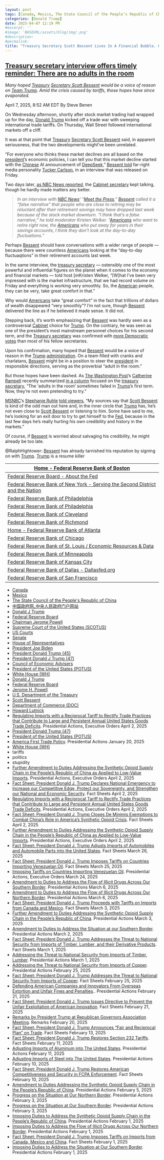 ```yaml
---
layout: post
tags: [Canada, Mexico, The State Council of the People’s Republic of China, 中国政府网_中央人民政府门户网站, Donald J Trump, Federal Reserve Board, Chairman Jerome Powell, Supreme Court of the United States (SCOTUS), US Courts, Senate, House of Representatives, President Joe Biden, President Donald Trump (45), President Donald J Trump (47), Council of Economic Advisers, President of the United States (POTUS), White House (WH), Donald J Trump, Federal Reserve Board, Jerome H. Powell, U.S. Department of the Treasury, Scott Bessent, Department of Commerce (DOC), Howard Lutnick, Regulating Imports with a Reciprocal Tariff to Rectify Trade Practices that Contribute to Large and Persistent Annual United States Goods Trade Deficits. Presidential Actions Executive Orders April 2 2025, President Donald Trump (47), President of the United States (POTUS), America First Trade Policy. Presidential Actions January 20 2025, White House (WH), tariffs, politics, stupidity]
categories: [Donald Trump]
date: 2025-04-07 12:19 PM
#excerpt: ''
#image: 'BASEURL/assets/blog/img/.png'
#description:
#permalink:
title: "Treasury Secretary Scott Bessent Lives In A Financial Bubble. Or As Kellyanne Conway Would Say, An ‘Alternate Reality’"
---
```


## [Treasury secretary interview offers timely reminder: There are no adults in the room](https://www.msnbc.com/rachel-maddow-show/maddowblog/treasury-secretary-interview-offers-timely-reminder-are-no-adults-room-rcna199959)

*Many hoped [Treasury](https://home.treasury.gov/) [Secretary Scott Bessent](https://home.treasury.gov/about/general-information/officials/scott-bessent) would be a voice of reason on [Team Trump](https://www.donaldjtrump.com/). Amid the crisis caused by tariffs, those hopes have since evaporated.*

April 7, 2025, 8:52 AM EDT
By Steve Benen

On Wednesday afternoon, shortly after stock market trading had wrapped up for the day, [Donald Trump](https://www.donaldjtrump.com/) kicked off a trade war with sweeping international trade tariffs. On Thursday, Wall Street followed international markets off a cliff.

It was at that point that [Treasury](https://home.treasury.gov/) [Secretary Scott Bessent](https://home.treasury.gov/about/general-information/officials/scott-bessent) said, in apparent seriousness, that the two developments might’ve been unrelated.

“For everyone who thinks these market declines are all based on the [president](https://www.whitehouse.gov/)’s economic policies, I can tell you that this market decline started with the [Chinese](https://www.gov.cn/) AI announcement of [DeepSeek](https://github.com/deepseek-ai),” [Bessent told](https://finance.yahoo.com/news/treasurys-bessent-market-drop-mag-185141328.html) far-right media personality [Tucker Carlson](https://tuckercarlson.com/), in an interview that was released on Friday.

Two days later, [as NBC News reported](https://www.nbcnews.com/politics/trump-administration/bessent-americans-retire-arent-worried-stock-market-recession-rcna199892), the [Cabinet secretary](https://home.treasury.gov/about/general-information/officials/scott-bessent) kept talking, though he hardly made matters any better.

> *In an interview with [NBC News](https://www.nbcnews.com/)’ “[Meet the Press](https://www.nbcnews.com/meet-the-press-full-episodes),” [Bessent](https://home.treasury.gov/about/general-information/officials/scott-bessent) called it a “false narrative” that people who are close to retiring may be reluctant after their retirement savings may have dropped last week because of the stock market downturn. “I think that’s a false narrative,” he told moderator Kristen Welker. “[Americans](https://www.usa.gov/) who want to retire right now, the [Americans](https://www.usa.gov/) who put away for years in their savings accounts, I think they don’t look at the day-to-day fluctuations.”*

Perhaps [Bessent](https://home.treasury.gov/about/general-information/officials/scott-bessent) should have conversations with a wider range of people — because there were countless [Americans](https://www.usa.gov/) looking at the “day-to-day fluctuaqtions” in their retirement accounts last week.

In the same interview, the [treasury secretary](https://home.treasury.gov/about/general-information/officials/scott-bessent) — ostensibly one of the most powerful and influential figures on the planet when it comes to the economy and financial markets — told host [mKristen Welker, “[W]hat I’ve been very impressed with is the market infrastructure, that we had record volume on Friday and everything is working very smoothly. So, the [American](https://www.usa.gov/) people, they can be very, take great comfort in that.”

Why would [Americans](https://www.usa.gov/) take “great comfort” in the fact that trillions of dollars of wealth disappeared “very smoothly”? I’m not sure, though [Bessent](https://home.treasury.gov/about/general-information/officials/scott-bessent) delivered the line as if he believed it made sense. It did not.

Stepping back, it’s worth emphasizing that [Bessent](https://home.treasury.gov/about/general-information/officials/scott-bessent) was hardly seen as a controversial [Cabinet](https://www.whitehouse.gov/administration/the-cabinet/) choice for [Trump](https://www.donaldjtrump.com/). On the contrary, he was seen as one of the president’s most mainstream personnel choices for his second term, and the [Treasury secretary](https://home.treasury.gov/about/general-information/officials/scott-bessent) was confirmed with [more Democratic votes](https://www.senate.gov/legislative/LIS/roll_call_votes/vote1191/vote_119_1_00019.htm) than most of his fellow secretaries.

Upon his confirmation, many hoped that [Bessent](https://home.treasury.gov/about/general-information/officials/scott-bessent) would be a voice of reason in the [Trump](https://www.donaldjtrump.com/) [administration](https://www.whitehouse.gov/administration/). On a team filled with cranks and charlatans, [Bessent](https://home.treasury.gov/about/general-information/officials/scott-bessent) might be in a position to steer the [president](https://www.whitehouse.gov/) in responsible directions, serving as the proverbial “adult in the room.”

But those hopes have been dashed. As [The Washington Post](https://www.washingtonpost.com/)’s [Catherine Rampell](https://www.washingtonpost.com/people/catherine-rampell/) recently summarized [in a column](https://www.washingtonpost.com/opinions/2025/02/04/rubio-bessent-trump-administration/) focused on the [treasury secretary](https://home.treasury.gov/about/general-information/officials/scott-bessent), “The ‘adults in the room’ sometimes failed in [Trump](https://www.donaldjtrump.com/)’s first term. Now, they’re not even pretending to try.”

[MSNBC](https://www.msnbc.com/)’s [Stephanie Ruhle](https://www.msnbc.com/11th-hour) [told viewers](https://newrepublic.com/post/193634/donald-trump-treasury-scott-bessent-tariffs-quit), “My sources say that [Scott Bessent](https://home.treasury.gov/about/general-information/officials/scott-bessent) is kind of the odd man out here and, in the inner circle that [Trump](https://www.donaldjtrump.com/) has, he’s not even close to [Scott Bessent](https://home.treasury.gov/about/general-information/officials/scott-bessent) or listening to him. Some have said to me, he’s looking for an exit door to try to get himself to the [Fed](https://www.federalreserve.gov/), because in the last few days he’s really hurting his own credibility and history in the markets.”

Of course, if [Bessent](https://home.treasury.gov/about/general-information/officials/scott-bessent) is worried about salvaging his credibility, he might already be too late.

@RalphHightower: [Bessent](https://home.treasury.gov/about/general-information/officials/scott-bessent) has already tarnished his reputation by signing on with [Trump](https://www.donaldjtrump.com/). [Trump](https://www.donaldjtrump.com/) is a resume killer

| [Home - Federal Reserve Bank of Boston](https://www.bostonfed.org/) |
|---|
| [Federal Reserve Board - About the Fed](https://www.federalreserve.gov/aboutthefed.htm) |
| [Federal Reserve Bank of New York - Serving the Second District and the Nation](https://www.newyorkfed.org/) |
| [Federal Reserve Bank of Philadelphia](https://www.federalreserve.gov/aboutthefed/federal-reserve-system-philadelphia.htm) |
| [Federal Reserve Bank of Philadelphia](https://www.philadelphiafed.org/) |
| [Federal Reserve Bank of Cleveland](https://www.clevelandfed.org/) |
| [Federal Reserve Bank of Richmond](https://www.richmondfed.org/) |
| [Home - Federal Reserve Bank of Atlanta](https://www.atlantafed.org/) |
| [Federal Reserve Bank of Chicago](https://www.chicagofed.org/) |
| [Federal Reserve Bank of St. Louis / Economic Resources & Data](https://www.stlouisfed.org/) |
| [Federal Reserve Bank of Minneapolis](https://www.minneapolisfed.org/) |
| [Federal Reserve Bank of Kansas City](https://www.kansascityfed.org/) |
| [Federal Reserve Bank of Dallas - Dallasfed.org](https://www.dallasfed.org/) |
| [Federal Reserve Bank of San Francisco](https://www.frbsf.org/) |

- [Canada](https://www.canada.ca/)
- [Mexico](https://www.gob.mx/)
- [The State Council of the People's Republic of China](https://english.www.gov.cn/)
- [中国政府网_中央人民政府门户网站](https://www.gov.cn/)
- [Donald J Trump](https://www.donaldjtrump.com/)
- [Federal Reserve Board](https://www.federalreserve.gov/)
- [Chairman Jerome Powell](https://www.federalreserve.gov/aboutthefed/bios/board/powell.htm)
- [Supreme Court of the United States (SCOTUS)](https://www.supremecourt.gov/)
- [US Courts](https://www.uscourts.gov/)
- [Senate](https://www.senate.gov/)
- [House of Representatives](https://www.house.gov/)
- [President Joe Biden](https://bidenwhitehouse.archives.gov/)
- [President Donald Trump (45)](https://trumpwhitehouse.archives.gov/)
- [President Donald J Trump (47)](https://www.whitehouse.gov/administration/donald-j-trump=)
- [Council of Economic Advisers](https://www.whitehouse.gov/cea)
- [President of the United States (POTUS)](https://www.whitehouse.gov/)
- [White House (WH)](https://www.whitehouse.gov/)
- [Donald J Trump](https://www.donaldjtrump.com/)
- [Federal Reserve Board](https://www.federalreserve.gov/)
- [Jerome H. Powell](https://www.federalreserve.gov/aboutthefed/bios/board/powell.htm)
- [U.S. Department of the Treasury](https://home.treasury.gov/)
- [Scott Bessent](https://home.treasury.gov/about/general-information/officials/scott-bessent)
- [Department of Commerce (DOC)](https://www.commerce.gov/)
- [Howard Lutnick](https://www.commerce.gov/about/leadership/howard-lutnick)
- [Regulating Imports with a Reciprocal Tariff to Rectify Trade Practices that Contribute to Large and Persistent Annual United States Goods Trade Deficits](https://www.whitehouse.gov/presidential-actions/2025/04/regulating-imports-with-a-reciprocal-tariff-to-rectify-trade-practices-that-contribute-to-large-and-persistent-annual-united-states-goods-trade-deficits/). Presidential Actions, Executive Orders April 2, 2025
- [President Donald Trump (47)](https://www.whitehouse.gov/)
- [President of the United States (POTUS)](https://www.whitehouse.gov/)
- [America First Trade Policy](https://www223-1600.whitehouse.gov/presidential-actions/2025/01/america-first-trade-policy/). Presidential Actions January 20, 2025
- [White House (WH)](https://www.whitehouse.gov/)
- tariffs
- politics 
- stupidity 
- [Further Amendment to Duties Addressing the Synthetic Opioid Supply Chain in the People’s Republic of China as Applied to Low-Value Imports](https://www.whitehouse.gov/presidential-actions/2025/04/further-amendment-to-duties-addressing-the-synthetic-opioid-supply-chain-in-the-peoples-republic-of-china-as-applied-to-low-value-imports/). Presidential Actions, Executive Orders April 2, 2025
- [Fact Sheet: President Donald J. Trump Declares National Emergency to Increase our Competitive Edge, Protect our Sovereignty, and Strengthen our National and Economic Security](https://www.whitehouse.gov/fact-sheets/2025/04/fact-sheet-president-donald-j-trump-declares-national-emergency-to-increase-our-competitive-edge-protect-our-sovereignty-and-strengthen-our-national-and-economic-security/). Fact Sheets April 2, 2025
- [Regulating Imports with a Reciprocal Tariff to Rectify Trade Practices that Contribute to Large and Persistent Annual United States Goods Trade Deficits](https://www.whitehouse.gov/presidential-actions/2025/04/regulating-imports-with-a-reciprocal-tariff-to-rectify-trade-practices-that-contribute-to-large-and-persistent-annual-united-states-goods-trade-deficits/). Presidential Actions, Executive Orders April 2, 2025
- [Fact Sheet: President Donald J. Trump Closes De Minimis Exemptions to Combat China’s Role in America’s Synthetic Opioid Crisis](https://www.whitehouse.gov/fact-sheets/2025/04/fact-sheet-president-donald-j-trump-closes-de-minimis-exemptions-to-combat-chinas-role-in-americas-synthetic-opioid-crisis/). Fact Sheets April 2, 2025
- [Further Amendment to Duties Addressing the Synthetic Opioid Supply Chain in the People’s Republic of China as Applied to Low-Value Imports](https://www.whitehouse.gov/presidential-actions/2025/04/further-amendment-to-duties-addressing-the-synthetic-opioid-supply-chain-in-the-peoples-republic-of-china-as-applied-to-low-value-imports/). Presidential Actions, Executive Orders April 2, 2025
- [Fact Sheet: President Donald J. Trump Adjusts Imports of Automobiles and Automobile Parts into the United States](https://www.whitehouse.gov/fact-sheets/2025/03/fact-sheet-president-donald-j-trump-adjusts-imports-of-automobiles-and-automobile-parts-into-the-united-states/). Fact Sheets March 26, 2025
- [Fact Sheet: President Donald J. Trump Imposes Tariffs on Countries Importing Venezuelan Oil](https://www.whitehouse.gov/fact-sheets/2025/03/fact-sheet-president-donald-j-trump-imposes-tariffs-on-countries-importing-venezuelan-oil/). Fact Sheets March 25, 2025
- [Imposing Tariffs on Countries Importing Venezuelan Oil](https://www.whitehouse.gov/presidential-actions/2025/03/imposing-tariffs-on-countries-importing-venezuelan-oil/). Presidential Actions, Executive Orders March 24, 2025
- [Amendment to Duties to Address the Flow of Illicit Drugs Across Our Southern Border](https://www.whitehouse.gov/presidential-actions/2025/03/amendment-to-duties-to-address-the-flow-of-illicit-drugs-across-our-southern-border/). Presidential Actions March 6, 2025
- [Amendment to Duties to Address the Flow of Illicit Drugs Across Our Northern Border](https://www.whitehouse.gov/presidential-actions/2025/03/amendment-to-duties-to-address-the-flow-of-illicit-drugs-across-our-northern-border-0c3c/). Presidential Actions March 6, 2025
- [Fact Sheet: President Donald J. Trump Proceeds with Tariffs on Imports from Canada and Mexico](https://www.whitehouse.gov/fact-sheets/2025/03/fact-sheet-president-donald-j-trump-proceeds-with-tariffs-on-imports-from-canada-and-mexico/). Fact Sheets March 3, 2025
- [Further Amendment to Duties Addressing the Synthetic Opioid Supply Chain in the People’s Republic of China](https://www.whitehouse.gov/presidential-actions/2025/03/further-amendment-to-duties-addressing-the-synthetic-opioid-supply-chain-in-the-peoples-republic-of-china/). Presidential Actions March 3, 2025
- [Amendment to Duties to Address the Situation at our Southern Border](https://www.whitehouse.gov/presidential-actions/2025/03/amendment-to-duties-to-address-the-situation-at-our-southern-border/). Presidential Actions March 2, 2025
- [Fact Sheet: President Donald J. Trump Addresses the Threat to National Security from Imports of Timber, Lumber, and their Derivative Products](https://www.whitehouse.gov/fact-sheets/2025/03/fact-sheet-president-donald-j-trump-addresses-the-threat-to-national-security-from-imports-of-timber-lumber-and-their-derivative-products/). Fact Sheets March 1, 2025
- [Addressing the Threat to National Security from Imports of Timber, Lumber](https://www.whitehouse.gov/presidential-actions/2025/03/addressing-the-threat-to-national-security-from-imports-of-timber-lumber/). Presidential Actions March 1, 2025
- [Addressing the Threat to National Security from Imports of Copper](https://www.whitehouse.gov/presidential-actions/2025/02/addressing-the-threat-to-nationalsecurity-from-imports-of-copper/). Presidential Actions February 25, 2025
- [Fact Sheet: President Donald J. Trump Addresses the Threat to National Security from Imports of Copper](https://www.whitehouse.gov/fact-sheets/2025/02/fact-sheet-president-donald-j-trump-addresses-the-threat-to-national-security-from-imports-of-copper/). Fact Sheets February 25, 2025
- [Defending American Companies and Innovators From Overseas Extortion and Unfair Fines and Penalties](https://www.whitehouse.gov/presidential-actions/2025/02/defending-american-companies-and-innovators-from-overseas-extortion-and-unfair-fines-and-penalties/).. Presidential Actions February 21, 2025
- [Fact Sheet: President Donald J. Trump Issues Directive to Prevent the Unfair Exploitation of American Innovation](https://www.whitehouse.gov/fact-sheets/2025/02/fact-sheet-president-donald-j-trump-issues-directive-to-prevent-the-unfair-exploitation-of-american-innovation/). Fact Sheets February 21, 2025
- [Remarks by President Trump at Republican Governors Association Meeting](https://www.whitehouse.gov/remarks/2025/02/remarks-by-president-trump-at-republican-governors-association-meeting/). Remarks February 20, 2025
- [Fact Sheet: President Donald J. Trump Announces “Fair and Reciprocal Plan” on Trade](https://www.whitehouse.gov/fact-sheets/2025/02/fact-sheet-president-donald-j-trump-announces-fair-and-reciprocal-plan-on-trade/). Fact Sheets February 13, 2025
- [Fact Sheet: President Donald J. Trump Restores Section 232 Tariffs](https://www.whitehouse.gov/fact-sheets/2025/02/fact-sheet-president-donald-j-trump-restores-section-232-tariffs/). Fact Sheets February 11, 2025
- [Adjusting Imports of Aluminum into The United States](https://www.whitehouse.gov/presidential-actions/2025/02/adjusting-imports-of-aluminum-into-the-united-states/). Presidential Actions February 11, 2025
- [Adjusting Imports of Steel into The United States](https://www.whitehouse.gov/presidential-actions/2025/02/adjusting-imports-of-steel-into-the-united-states/). Presidential Actions February 10, 2025
- [Fact Sheet: President Donald J. Trump Restores American Competitiveness and Security in FCPA Enforcement](https://www.whitehouse.gov/fact-sheets/2025/02/fact-sheet-president-donald-j-trump-restores-american-competitiveness-and-security-in-fcpa-enforcement/). Fact Sheets February 10, 2025
- [Amendment to Duties Addressing the Synthetic Opioid Supply Chain in the People’s Republic of China](https://www.whitehouse.gov/presidential-actions/2025/02/amendment-to-duties-addressing-the-synthetic-opioid-supply-chain-in-the-peoples-republic-of-china/). Presidential Actions February 5, 2025
- [Progress on the Situation at Our Northern Border](https://www.whitehouse.gov/presidential-actions/2025/02/progress-on-the-situation-at-our-northern-border/). Presidential Actions February 3, 2025
- [Progress on the Situation at Our Southern Border](https://www.whitehouse.gov/presidential-actions/2025/02/progress-on-the-situation-at-our-southern-border/). Presidential Actions February 3, 2025
- [Imposing Duties to Address the Synthetic Opioid Supply Chain in the People’s Republic of China](https://www.whitehouse.gov/presidential-actions/2025/02/imposing-duties-to-address-the-synthetic-opioid-supply-chain-in-the-peoples-republic-of-china/). Presidential Actions February 1, 2025
- [Imposing Duties to Address the Flow of Illicit Drugs Across Our Northern Border](https://www.whitehouse.gov/presidential-actions/2025/02/imposing-duties-to-address-the-flow-of-illicit-drugs-across-our-national-border/). Presidential Actions February 1, 2025
- [Fact Sheet: President Donald J. Trump Imposes Tariffs on Imports from Canada, Mexico and China](https://www.whitehouse.gov/fact-sheets/2025/02/fact-sheet-president-donald-j-trump-imposes-tariffs-on-imports-from-canada-mexico-and-china/). Fact Sheets February 1, 2025
- [Imposing Duties to Address the Situation at Our Southern Border](https://www.whitehouse.gov/presidential-actions/2025/02/imposing-duties-to-address-the-situation-at-our-southern-border/). Presidential Actions February 1, 2025
